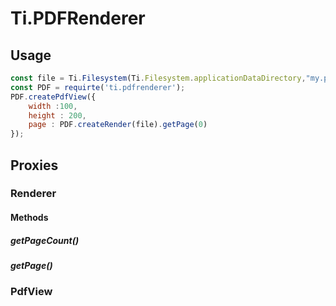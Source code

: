 # Ti.PDFRenderer


## Usage
```javascript
const file = Ti.Filesystem(Ti.Filesystem.applicationDataDirectory,"my.pdf");
const PDF = requirte('ti.pdfrenderer');
PDF.createPdfView({
	width :100,
	height : 200,
    page : PDF.createRender(file).getPage(0)
});
```

## Proxies

### Renderer

#### Methods

##### getPageCount()
##### getPage()

### PdfView